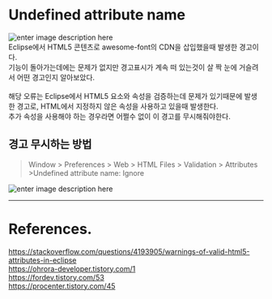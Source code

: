 # Undefined attribute name

![enter image description here](https://img1.daumcdn.net/thumb/R1280x0/?scode=mtistory2&fname=https://k.kakaocdn.net/dn/bASBkC/btrQKhR56rE/l6u4hlAxXZ5zVomuhjtiHK/img.png)<br>
Eclipse에서 HTML5 콘텐츠로 awesome-font의 CDN을 삽입했을때 발생한 경고이다.<br>
기능이 돌아가는데에는 문제가 없지만 경고표시가 계속 떠 있는것이 살
짝 눈에 거슬려서 어떤 경고인지 알아보았다.<br>
<br>
해당 오류는 Eclipse에서 HTML5 요소와 속성을 검증하는데 문제가 있기때문에 발생한 경고로, HTML에서 지정하지 않은 속성을 사용하고 있을때 발생한다.<br>
추가 속성을 사용해야 하는 경우라면 어쩔수 없이 이 경고를 무시해줘야한다.<br>

## 경고 무시하는 방법

> Window > Preferences > Web > HTML Files > Validation > Attributes >Undefined attribute name: Ignore

![enter image description here](https://img1.daumcdn.net/thumb/R1280x0/?scode=mtistory2&fname=https://k.kakaocdn.net/dn/uDSF6/btrQN8l8yLQ/S2ZFzrj2uhdVKKqRqdMUc1/img.png)

---

# References.

<https://stackoverflow.com/questions/4193905/warnings-of-valid-html5-attributes-in-eclipse><br>
<https://ohrora-developer.tistory.com/1><br>
<https://fordev.tistory.com/53><br>
<https://procenter.tistory.com/45><br>
